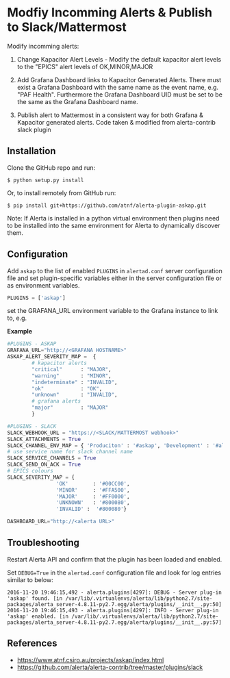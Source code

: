 Modfiy Incomming Alerts & Publish to Slack/Mattermost
=====================================================

Modify incomming alerts:

1. Change Kapacitor Alert Levels - Modify the default kapacitor alert
levels to the "EPICS" alert levels of OK,MINOR,MAJOR

2. Add Grafana Dashboard links to Kapacitor Generated Alerts. There must exist
a Grafana Dashboard with the same name as the event name, e.g. "PAF Health".
Furthermore the Grafana Dashboard UID must be set to be the same as the 
Grafana Dashboard name.

3. Publish alert to Mattermost in a consistent way for both Grafana & Kapacitor
generated alerts.  Code taken & modified from alerta-contrib slack plugin

Installation
------------

Clone the GitHub repo and run:

    $ python setup.py install

Or, to install remotely from GitHub run:

    $ pip install git+https://github.com/atnf/alerta-plugin-askap.git

Note: If Alerta is installed in a python virtual environment then plugins
need to be installed into the same environment for Alerta to dynamically
discover them.

Configuration
-------------

Add `askap` to the list of enabled `PLUGINS` in `alertad.conf` server
configuration file and set plugin-specific variables either in the
server configuration file or as environment variables.

```python
PLUGINS = ['askap']
```
set the GRAFANA_URL environment variable to the Grafana instance to link to, e.g.

**Example**

```python
#PLUGINS - ASKAP
GRAFANA_URL="http://<GRAFANA HOSTNAME>"
ASKAP_ALERT_SEVERITY_MAP =  {
        # kapacitor alerts
        "critical"      : "MAJOR",
        "warning"       : "MINOR",
        "indeterminate" : "INVALID",
        "ok"            : "OK",
        "unknown"       : "INVALID",
        # grafana alerts
        "major"         : "MAJOR"
        }

#PLUGINS - SLACK
SLACK_WEBHOOK_URL = "https://<SLACK/MATTERMOST webhook>"
SLACK_ATTACHMENTS = True
SLACK_CHANNEL_ENV_MAP = { 'Produciton' : '#askap', 'Development' : '#alerts-testing'}
# use service name for slack channel name
SLACK_SERVICE_CHANNELS = True
SLACK_SEND_ON_ACK = True
# EPICS colours
SLACK_SEVERITY_MAP = {
                'OK'        : '#00CC00',
                'MINOR'     : '#FFA500',
                'MAJOR'     : '#FF0000',
                'UNKNOWN'   : '#800080',
                'INVALID' :  '#800080'}

DASHBOARD_URL="http://<alerta URL>"
```

Troubleshooting
---------------

Restart Alerta API and confirm that the plugin has been loaded and enabled.

Set `DEBUG=True` in the `alertad.conf` configuration file and look for log
entries similar to below:

```
2016-11-20 19:46:15,492 - alerta.plugins[4297]: DEBUG - Server plug-in 'askap' found. [in /var/lib/.virtualenvs/alerta/lib/python2.7/site-packages/alerta_server-4.8.11-py2.7.egg/alerta/plugins/__init__.py:50]
2016-11-20 19:46:15,493 - alerta.plugins[4297]: INFO - Server plug-in 'askap' enabled. [in /var/lib/.virtualenvs/alerta/lib/python2.7/site-packages/alerta_server-4.8.11-py2.7.egg/alerta/plugins/__init__.py:57]
```

References
----------

  * https://www.atnf.csiro.au/projects/askap/index.html
  * https://github.com/alerta/alerta-contrib/tree/master/plugins/slack

